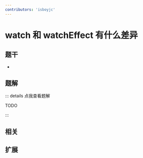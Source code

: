 ```yaml
---
contributors: 'isboyjc'
---
```


# watch 和 watchEffect 有什么差异


## 题干

- 



## 题解

::: details 点我查看题解

  TODO

:::



## 相关



## 扩展
